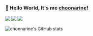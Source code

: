 ### 👋 Hello World, It's me <a href="https://github.com/choonarine">choonarine</a>!

<!-- Contacts -->
<p>
  <a href="https://choonarine.github.com" target="_blank"><img src="https://img.shields.io/badge/Tech Blog-181717?style=flat-square&logo=github&logoColor=white" /></a>
  <a href="mailto:choonarine@gmail.com" target="_blank"><img src="https://img.shields.io/badge/Gmail-D14836?style=flat-square&logo=gmail&logoColor=white" /></a>
  <a href="https://www.instagram.com/lynnseo_" target="_blank"><img src="https://img.shields.io/badge/Instagram-E4405F?style=flat-square&logo=instagram&logoColor=white" /></a>
</p>

<!-- Stats -->
![choonarine's GitHub stats](https://github-readme-stats.vercel.app/api?username=choonarine&show_icons=true)
